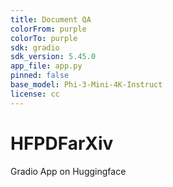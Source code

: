 ```yaml
---
title: Document QA
colorFrom: purple
colorTo: purple
sdk: gradio
sdk_version: 5.45.0
app_file: app.py
pinned: false
base_model: Phi-3-Mini-4K-Instruct
license: cc
---
```



# HFPDFarXiv
Gradio App on Huggingface
